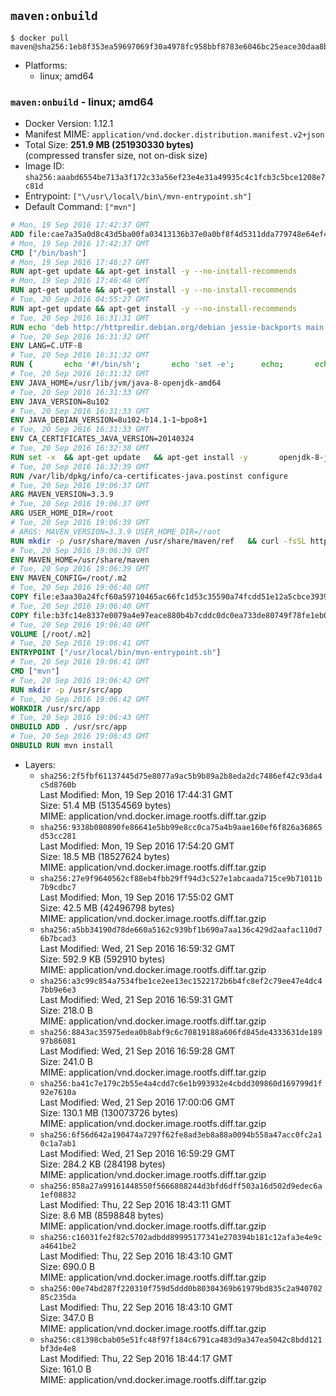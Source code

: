 ## `maven:onbuild`

```console
$ docker pull maven@sha256:1eb8f353ea59697069f30a4978fc958bbf8783e6046bc25eace30daa8b092860
```

-	Platforms:
	-	linux; amd64

### `maven:onbuild` - linux; amd64

-	Docker Version: 1.12.1
-	Manifest MIME: `application/vnd.docker.distribution.manifest.v2+json`
-	Total Size: **251.9 MB (251930330 bytes)**  
	(compressed transfer size, not on-disk size)
-	Image ID: `sha256:aaabd6554be713a3f172c33a56ef23e4e31a49935c4c1fcb3c5bce1208e7c81d`
-	Entrypoint: `["\/usr\/local\/bin\/mvn-entrypoint.sh"]`
-	Default Command: `["mvn"]`

```dockerfile
# Mon, 19 Sep 2016 17:42:37 GMT
ADD file:cae7a35a0d8c43d5ba00fa03413136b37e0a0bf8f4d5311dda779748e64ef425 in / 
# Mon, 19 Sep 2016 17:42:37 GMT
CMD ["/bin/bash"]
# Mon, 19 Sep 2016 17:46:27 GMT
RUN apt-get update && apt-get install -y --no-install-recommends 		ca-certificates 		curl 		wget 	&& rm -rf /var/lib/apt/lists/*
# Mon, 19 Sep 2016 17:46:48 GMT
RUN apt-get update && apt-get install -y --no-install-recommends 		bzr 		git 		mercurial 		openssh-client 		subversion 				procps 	&& rm -rf /var/lib/apt/lists/*
# Tue, 20 Sep 2016 04:55:27 GMT
RUN apt-get update && apt-get install -y --no-install-recommends 		bzip2 		unzip 		xz-utils 	&& rm -rf /var/lib/apt/lists/*
# Tue, 20 Sep 2016 16:31:31 GMT
RUN echo 'deb http://httpredir.debian.org/debian jessie-backports main' > /etc/apt/sources.list.d/jessie-backports.list
# Tue, 20 Sep 2016 16:31:32 GMT
ENV LANG=C.UTF-8
# Tue, 20 Sep 2016 16:31:32 GMT
RUN { 		echo '#!/bin/sh'; 		echo 'set -e'; 		echo; 		echo 'dirname "$(dirname "$(readlink -f "$(which javac || which java)")")"'; 	} > /usr/local/bin/docker-java-home 	&& chmod +x /usr/local/bin/docker-java-home
# Tue, 20 Sep 2016 16:31:32 GMT
ENV JAVA_HOME=/usr/lib/jvm/java-8-openjdk-amd64
# Tue, 20 Sep 2016 16:31:33 GMT
ENV JAVA_VERSION=8u102
# Tue, 20 Sep 2016 16:31:33 GMT
ENV JAVA_DEBIAN_VERSION=8u102-b14.1-1~bpo8+1
# Tue, 20 Sep 2016 16:31:33 GMT
ENV CA_CERTIFICATES_JAVA_VERSION=20140324
# Tue, 20 Sep 2016 16:32:38 GMT
RUN set -x 	&& apt-get update 	&& apt-get install -y 		openjdk-8-jdk="$JAVA_DEBIAN_VERSION" 		ca-certificates-java="$CA_CERTIFICATES_JAVA_VERSION" 	&& rm -rf /var/lib/apt/lists/* 	&& [ "$JAVA_HOME" = "$(docker-java-home)" ]
# Tue, 20 Sep 2016 16:32:39 GMT
RUN /var/lib/dpkg/info/ca-certificates-java.postinst configure
# Tue, 20 Sep 2016 19:06:37 GMT
ARG MAVEN_VERSION=3.3.9
# Tue, 20 Sep 2016 19:06:37 GMT
ARG USER_HOME_DIR=/root
# Tue, 20 Sep 2016 19:06:39 GMT
# ARGS: MAVEN_VERSION=3.3.9 USER_HOME_DIR=/root
RUN mkdir -p /usr/share/maven /usr/share/maven/ref   && curl -fsSL http://apache.osuosl.org/maven/maven-3/$MAVEN_VERSION/binaries/apache-maven-$MAVEN_VERSION-bin.tar.gz     | tar -xzC /usr/share/maven --strip-components=1   && ln -s /usr/share/maven/bin/mvn /usr/bin/mvn
# Tue, 20 Sep 2016 19:06:39 GMT
ENV MAVEN_HOME=/usr/share/maven
# Tue, 20 Sep 2016 19:06:39 GMT
ENV MAVEN_CONFIG=/root/.m2
# Tue, 20 Sep 2016 19:06:40 GMT
COPY file:e3aa30a24fcf60a59710465ac66fc1d53c35590a74fcdd51e12a5cbce393904b in /usr/local/bin/mvn-entrypoint.sh 
# Tue, 20 Sep 2016 19:06:40 GMT
COPY file:b3fc14e8337e0079a4e97eace880b4b7cddc0dc0ea733de80749f78fe1eb089a in /usr/share/maven/ref/ 
# Tue, 20 Sep 2016 19:06:40 GMT
VOLUME [/root/.m2]
# Tue, 20 Sep 2016 19:06:41 GMT
ENTRYPOINT ["/usr/local/bin/mvn-entrypoint.sh"]
# Tue, 20 Sep 2016 19:06:41 GMT
CMD ["mvn"]
# Tue, 20 Sep 2016 19:06:42 GMT
RUN mkdir -p /usr/src/app
# Tue, 20 Sep 2016 19:06:42 GMT
WORKDIR /usr/src/app
# Tue, 20 Sep 2016 19:06:43 GMT
ONBUILD ADD . /usr/src/app
# Tue, 20 Sep 2016 19:06:43 GMT
ONBUILD RUN mvn install
```

-	Layers:
	-	`sha256:2f5fbf61137445d75e8077a9ac5b9b89a2b8eda2dc7486ef42c93da4c5d8760b`  
		Last Modified: Mon, 19 Sep 2016 17:44:31 GMT  
		Size: 51.4 MB (51354569 bytes)  
		MIME: application/vnd.docker.image.rootfs.diff.tar.gzip
	-	`sha256:9338b080890fe86641e5bb99e8cc0ca75a4b9aae160ef6f826a36865d53cc281`  
		Last Modified: Mon, 19 Sep 2016 17:54:20 GMT  
		Size: 18.5 MB (18527624 bytes)  
		MIME: application/vnd.docker.image.rootfs.diff.tar.gzip
	-	`sha256:27e9f9640562cf88eb4fbb29ff94d3c527e1abcaada715ce9b71011b7b9cdbc7`  
		Last Modified: Mon, 19 Sep 2016 17:55:02 GMT  
		Size: 42.5 MB (42496798 bytes)  
		MIME: application/vnd.docker.image.rootfs.diff.tar.gzip
	-	`sha256:a5bb34190d78de660a5162c939bf1b690a7aa136c429d2aafac110d76b7bcad3`  
		Last Modified: Wed, 21 Sep 2016 16:59:32 GMT  
		Size: 592.9 KB (592910 bytes)  
		MIME: application/vnd.docker.image.rootfs.diff.tar.gzip
	-	`sha256:a3c99c854a7534fbe1ce2ee13ec1522172b6b4fc8ef2c79ee47e4dc47bb9e6e3`  
		Last Modified: Wed, 21 Sep 2016 16:59:31 GMT  
		Size: 218.0 B  
		MIME: application/vnd.docker.image.rootfs.diff.tar.gzip
	-	`sha256:8843ac35975edea0b8abf9c6c70819188a606fd845de4333631de18997b86081`  
		Last Modified: Wed, 21 Sep 2016 16:59:28 GMT  
		Size: 241.0 B  
		MIME: application/vnd.docker.image.rootfs.diff.tar.gzip
	-	`sha256:ba41c7e179c2b55e4a4cdd7c6e1b993932e4cbdd309860d169799d1f92e7610a`  
		Last Modified: Wed, 21 Sep 2016 17:00:06 GMT  
		Size: 130.1 MB (130073726 bytes)  
		MIME: application/vnd.docker.image.rootfs.diff.tar.gzip
	-	`sha256:6f56d642a190474a7297f62fe8ad3eb8a88a0094b558a47acc0fc2a10c1a7ab1`  
		Last Modified: Wed, 21 Sep 2016 16:59:29 GMT  
		Size: 284.2 KB (284198 bytes)  
		MIME: application/vnd.docker.image.rootfs.diff.tar.gzip
	-	`sha256:858a27a99161448550f5666808244d3bfd6dff503a16d502d9edec6a1ef08832`  
		Last Modified: Thu, 22 Sep 2016 18:43:11 GMT  
		Size: 8.6 MB (8598848 bytes)  
		MIME: application/vnd.docker.image.rootfs.diff.tar.gzip
	-	`sha256:c16031fe2f82c5702adbdd89995177341e270394b181c12afa3e4e9ca4641be2`  
		Last Modified: Thu, 22 Sep 2016 18:43:10 GMT  
		Size: 690.0 B  
		MIME: application/vnd.docker.image.rootfs.diff.tar.gzip
	-	`sha256:00e74bd287f220310f759d5ddd0b80304369b61979bd835c2a94070285c235da`  
		Last Modified: Thu, 22 Sep 2016 18:43:10 GMT  
		Size: 347.0 B  
		MIME: application/vnd.docker.image.rootfs.diff.tar.gzip
	-	`sha256:c81398cbab05e51fc48f97f184c6791ca483d9a347ea5042c8bdd121bf3de4e8`  
		Last Modified: Thu, 22 Sep 2016 18:44:17 GMT  
		Size: 161.0 B  
		MIME: application/vnd.docker.image.rootfs.diff.tar.gzip
